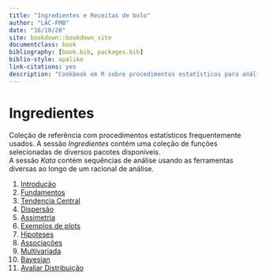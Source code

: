 ```yaml
---
title: "Ingredientes e Receitas de bolo"  
author: "LAC-FMB"
date: "16/10/20"
site: bookdown::bookdown_site
documentclass: book
bibliography: [book.bib, packages.bib]
biblio-style: apalike
link-citations: yes
description: "Cookbook em R sobre procedimentos estatísticos para análise quantitativa de dados para saúde baseada em evidências"
---
```


# Ingredientes

Coleção de referência com procedimentos estatísticos frequentemente usados.
A sessão *Ingredientes* contém uma coleção de funções selecionadas de diversos pacotes disponíveis.  
A sessão *Kata* contém sequências de análise usando as ferramentas diversas ao longo de um racional de análise.  

1. [Introdução](./010-intro.md)
2. [Fundamentos](011-fundamentos.md)
3. [Tendencia Central](012-tendenciaCentral.md)
4. [Dispersão](013-dispersao.md)
5. [Assimetria](014-assimetriaEtc.md)
6. [Exemplos de plots](015-exemplosplots.md)
7. [Hipoteses](020-hipoteses.md)
8. [Associações](030-associacoes.md)
9. [Multivariada](040-multivariada.md)
10. [Bayesian](050-bayesian.md)
11. [Avaliar Distribuição](0601-avaliarDistribuicao.md)